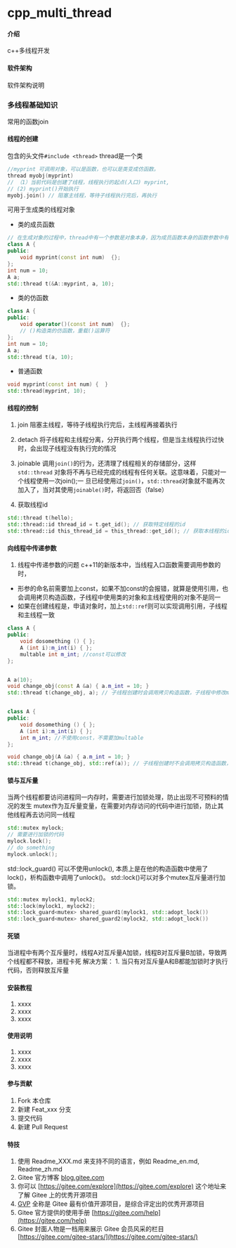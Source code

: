 # cpp_multi_thread

#### 介绍
c++多线程开发

#### 软件架构
软件架构说明

### 多线程基础知识
常用的函数join

#### 线程的创建
包含的头文件`#include <thread>`
thread是一个类
```c++
//myprint 可调用对象，可以是函数，也可以是类变成仿函数。
thread myobj(myprint) 
// （1）当前代码是创建了线程，线程执行的起点(入口) myprint,
// (2) myprint()开始执行
myobj.join() // 阻塞主线程，等待子线程执行完后，再执行
```
可用于生成类的线程对象
- 类的成员函数
```c++
// 在生成对象的过程中，thread中有一个参数是对象本身，因为成员函数本身的函数参数中有一个this指针，指向对象本身，当类的对象调用成员函数时
class A {
public:
    void myprint(const int num)  {};
};
int num = 10;
A a;
std::thread t(&A::myprint, a, 10);
```
- 类的仿函数
```c++
class A {
public:
    void operator()(const int num)  {};
    // ()构造类的仿函数，重载()运算符
};
int num = 10;
A a;
std::thread t(a, 10);
```


- 普通函数
```c++
void myprint(const int num) {  }
std::thread(myprint, 10);
```

#### 线程的控制
1. join
阻塞主线程，等待子线程执行完后，主线程再接着执行 

2. detach
将子线程和主线程分离，分开执行两个线程，但是当主线程执行过快时，会出现子线程没有执行完的情况

3. joinable
调用`join()`的行为，还清理了线程相关的存储部分，这样`std::thread` 对象将不再与已经完成的线程有任何关联。这意味着，只能对一个线程使用一次join();一
旦已经使用过`join()`，`std::thread`对象就不能再次加入了，当对其使用`joinable()`时，将返回否（false）

4. 获取线程id
```c++
std::thread t(hello);
std::thread::id thread_id = t.get_id();	// 获取特定线程的id
std::thread::id this_thread_id = this_thread::get_id(); // 获取本线程的id
```

#### 向线程中传递参数
1. 线程中传递参数的问题
c++11的新版本中，当线程入口函数需要调用参数的时，
- 形参的命名前需要加上const，如果不加const的会报错，就算是使用引用，也会调用拷贝构造函数，子线程中使用类的对象和主线程使用的对象不是同一
- 如果在创建线程是，申请对象时，加上`std::ref`则可以实现调用引用，子线程和主线程一致
```c++
class A {
public:
    void dosomething () { };
    A (int i):m_int(i) { };
    multable int m_int; //const可以修改
};


A a(10);
void change_obj(const A &a) { a.m_int = 10; } 
std::thread t(change_obj, a); // 子线程创建时会调用拷贝构造函数，子线程中修改m_int，不会影响主线程


class A {
public:
    void dosomething () { };
    A (int i):m_int(i) { };
    int m_int; //不使用const，不需要加multable
};

void change_obj(A &a) { a.m_int = 10; } 
std::thread t(change_obj, std::ref(a)); // 子线程创建时不会调用拷贝构造函数，修改m_int，会影响主线程
```
#### 锁与互斥量
当两个线程都要访问进程同一内存时，需要进行加锁处理，防止出现不可预料的情况的发生
mutex作为互斥量变量，在需要对内存访问的代码中进行加锁，防止其他线程再去访问同一线程
```c++
std::mutex mylock;
// 需要进行加锁的代码
mylock.lock();
// do something
mylock.unlock();
```
std::lock_guard() 可以不使用unlock(), 本质上是在他的构造函数中使用了lock()，析构函数中调用了unlock()。
std::lock()可以对多个mutex互斥量进行加锁。

```c++
std::mutex mylock1, mylock2;
std::lock(mylock1, mylock2);
std::lock_guard<mutex> shared_guard1(mylock1, std::adopt_lock())
std::lock_guard<mutex> shared_guard2(mylock2, std::adopt_lock())
```
#### 死锁
当进程中有两个互斥量时，线程A对互斥量A加锁，线程B对互斥量B加锁，导致两个线程都不释放，进程卡死
解决方案：
    1. 当只有对互斥量A和B都能加锁时才执行代码，否则释放互斥量




#### 安装教程

1.  xxxx
2.  xxxx
3.  xxxx

#### 使用说明

1.  xxxx
2.  xxxx
3.  xxxx

#### 参与贡献

1.  Fork 本仓库
2.  新建 Feat_xxx 分支
3.  提交代码
4.  新建 Pull Request


#### 特技

1.  使用 Readme\_XXX.md 来支持不同的语言，例如 Readme\_en.md, Readme\_zh.md
2.  Gitee 官方博客 [blog.gitee.com](https://blog.gitee.com)
3.  你可以 [https://gitee.com/explore](https://gitee.com/explore) 这个地址来了解 Gitee 上的优秀开源项目
4.  [GVP](https://gitee.com/gvp) 全称是 Gitee 最有价值开源项目，是综合评定出的优秀开源项目
5.  Gitee 官方提供的使用手册 [https://gitee.com/help](https://gitee.com/help)
6.  Gitee 封面人物是一档用来展示 Gitee 会员风采的栏目 [https://gitee.com/gitee-stars/](https://gitee.com/gitee-stars/)
